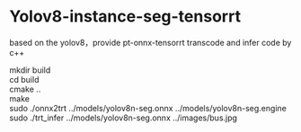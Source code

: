 # Yolov8-instance-seg-tensorrt
based on the yolov8，provide pt-onnx-tensorrt transcode and infer code by c++

mkdir build  
cd build  
cmake ..  
make  
sudo ./onnx2trt ../models/yolov8n-seg.onnx ../models/yolov8n-seg.engine  
sudo ./trt_infer ../models/yolov8n-seg.onnx ../images/bus.jpg  
